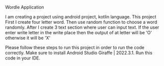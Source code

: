 Wordle Application

I am creating a project using android project, kotlin language. This project First I create four letter word. Then use random function to choose a word randomly. After I create 3 text section where user can input text. If the user enter write letter in the write place then the output of at letter will be 'O' otherwise it will be 'X'

Please follow these steps to run this project in order to run the code correctly. Make sure to install Android Studio Giraffe | 2022.3.1. Run this code in your IDE.
